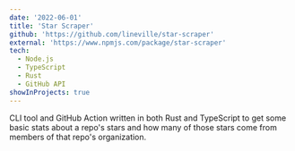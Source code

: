 ```yaml
---
date: '2022-06-01'
title: 'Star Scraper'
github: 'https://github.com/lineville/star-scraper'
external: 'https://www.npmjs.com/package/star-scraper'
tech:
  - Node.js
  - TypeScript
  - Rust
  - GitHub API
showInProjects: true
---
```


CLI tool and GitHub Action written in both Rust and TypeScript to get some basic stats about a repo's stars and how many of those stars come from members of that repo's organization.
